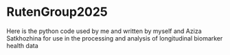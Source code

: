 # RutenGroup2025
Here is the python code used by me and written by myself and Aziza Satkhozhina for use in the processing and analysis of longitudinal biomarker health data
